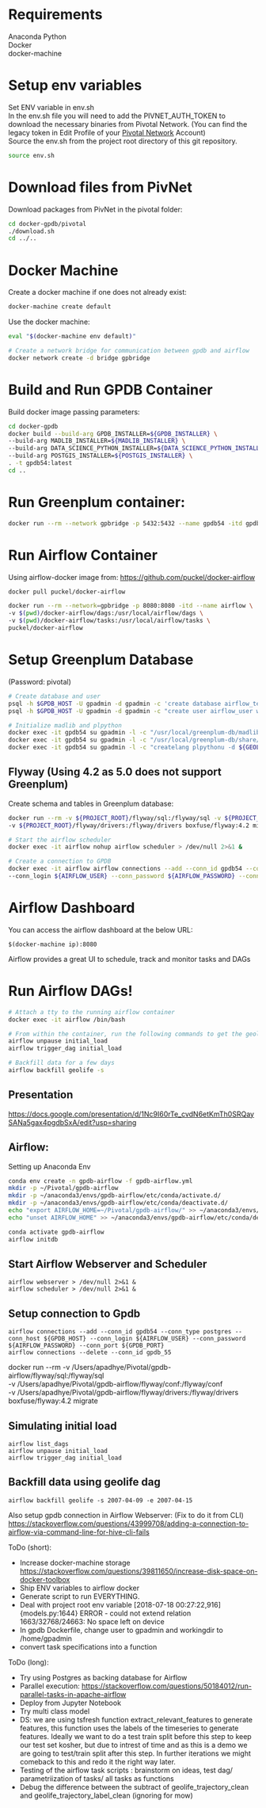 # Requirements
Anaconda Python \
Docker \
docker-machine

# Setup env variables 
Set ENV variable in env.sh \
In the env.sh file you will need to add the PIVNET_AUTH_TOKEN to download the necessary binaries from  Pivotal Network.
(You can find the legacy token in Edit Profile of your [Pivotal Network](https://network.pivotal.io/) Account)  
Source the env.sh from the project root directory of this git repository. 
```bash
source env.sh
```

# Download files from PivNet
Download packages from PivNet in the pivotal folder:
```bash
cd docker-gpdb/pivotal
./download.sh
cd ../..
```

# Docker Machine
Create a docker machine if one does not already exist:
```bash
docker-machine create default
```

Use the docker machine:
```bash
eval "$(docker-machine env default)"

# Create a network bridge for communication between gpdb and airflow
docker network create -d bridge gpbridge 
```

# Build and Run GPDB Container
Build docker image passing parameters:
```bash
cd docker-gpdb
docker build --build-arg GPDB_INSTALLER=${GPDB_INSTALLER} \
--build-arg MADLIB_INSTALLER=${MADLIB_INSTALLER} \
--build-arg DATA_SCIENCE_PYTHON_INSTALLER=${DATA_SCIENCE_PYTHON_INSTALLER} \
--build-arg POSTGIS_INSTALLER=${POSTGIS_INSTALLER} \
. -t gpdb54:latest
cd ..
```

# Run Greenplum container:
```bash
docker run --rm --network gpbridge -p 5432:5432 --name gpdb54 -itd gpdb54:latest
```

# Run Airflow Container
Using airflow-docker image from:
https://github.com/puckel/docker-airflow

```bash
docker pull puckel/docker-airflow

docker run --rm --network=gpbridge -p 8080:8080 -itd --name airflow \
-v $(pwd)/docker-airflow/dags:/usr/local/airflow/dags \
-v $(pwd)/docker-airflow/tasks:/usr/local/airflow/tasks \
puckel/docker-airflow
```


# Setup Greenplum Database
(Password: pivotal)

```bash
# Create database and user
psql -h $GPDB_HOST -U gpadmin -d gpadmin -c 'create database airflow_test'
psql -h $GPDB_HOST -U gpadmin -d gpadmin -c "create user airflow_user with superuser password 'airflow'"

# Initialize madlib and plpython
docker exec -it gpdb54 su gpadmin -l -c "/usr/local/greenplum-db/madlib/bin/madpack -s madlib -p greenplum -c gpadmin@localhost:5432/${GEOLIFE_DATABASE} install"
docker exec -it gpdb54 su gpadmin -l -c "/usr/local/greenplum-db/share/postgresql/contrib/postgis-2.1/postgis_manager.sh ${GEOLIFE_DATABASE} install"
docker exec -it gpdb54 su gpadmin -l -c "createlang plpythonu -d ${GEOLIFE_DATABASE}"
```

## Flyway (Using 4.2 as 5.0 does not support Greenplum)
Create schema and tables in Greenplum database:
```bash
docker run --rm -v ${PROJECT_ROOT}/flyway/sql:/flyway/sql -v ${PROJECT_ROOT}/flyway/conf:/flyway/conf \
-v ${PROJECT_ROOT}/flyway/drivers:/flyway/drivers boxfuse/flyway:4.2 migrate
```

```bash
# Start the airflow scheduler
docker exec -it airflow nohup airflow scheduler > /dev/null 2>&1 &

# Create a connection to GPDB
docker exec -it airflow airflow connections --add --conn_id gpdb54 --conn_type postgres --conn_host ${GPDB_HOST} \
--conn_login ${AIRFLOW_USER} --conn_password ${AIRFLOW_PASSWORD} --conn_port ${GPDB_PORT}
```

# Airflow Dashboard
You can access the airflow dashboard at the below URL:
```
$(docker-machine ip):8080
```
Airflow provides a great UI to schedule, track and monitor tasks and DAGs

# Run Airflow DAGs!
```bash
# Attach a tty to the running airflow container
docker exec -it airflow /bin/bash

# From within the container, run the following commands to get the geolife data from S3
airflow unpause initial_load
airflow trigger_dag initial_load

# Backfill data for a few days
airflow backfill geolife -s 

```

## Presentation
https://docs.google.com/presentation/d/1Nc9I60rTe_cvdN6etKmTh0SRQaySANa5gax4pgdbSxA/edit?usp=sharing


## Airflow:
Setting up Anaconda Env
```bash
conda env create -n gpdb-airflow -f gpdb-airflow.yml
mkdir -p ~/Pivotal/gpdb-airflow
mkdir -p ~/anaconda3/envs/gpdb-airflow/etc/conda/activate.d/
mkdir -p ~/anaconda3/envs/gpdb-airflow/etc/conda/deactivate.d/
echo "export AIRFLOW_HOME=~/Pivotal/gpdb-airflow/" >> ~/anaconda3/envs/gpdb-airflow/etc/conda/activate.d/env_vars.sh
echo "unset AIRFLOW_HOME" >> ~/anaconda3/envs/gpdb-airflow/etc/conda/deactivate.d/env_vars.sh

conda activate gpdb-airflow
airflow initdb
```
## Start Airflow Webserver and Scheduler
```
airflow webserver > /dev/null 2>&1 &
airflow scheduler > /dev/null 2>&1 &
```

## Setup connection to Gpdb
```
airflow connections --add --conn_id gpdb54 --conn_type postgres --conn_host ${GPDB_HOST} --conn_login ${AIRFLOW_USER} --conn_password ${AIRFLOW_PASSWORD} --conn_port ${GPDB_PORT}
airflow connections --delete --conn_id gpdb_55
```


docker run --rm -v /Users/apadhye/Pivotal/gpdb-airflow/flyway/sql:/flyway/sql \
-v /Users/apadhye/Pivotal/gpdb-airflow/flyway/conf:/flyway/conf \
-v /Users/apadhye/Pivotal/gpdb-airflow/flyway/drivers:/flyway/drivers boxfuse/flyway:4.2 migrate


## Simulating initial load
```
airflow list_dags
airflow unpause initial_load
airflow trigger_dag initial_load
```

## Backfill data using geolife dag
```
airflow backfill geolife -s 2007-04-09 -e 2007-04-15
```

Also setup gpdb connection in Airflow Webserver: (Fix to do it from CLI)
https://stackoverflow.com/questions/43999708/adding-a-connection-to-airflow-via-command-line-for-hive-cli-fails


ToDo (short):
* Increase docker-machine storage
https://stackoverflow.com/questions/39811650/increase-disk-space-on-docker-toolbox
* Ship ENV variables to airflow docker
* Generate script to run EVERYTHING.
* Deal with project root env variable
[2018-07-18 00:27:22,916] {models.py:1644} ERROR - could not extend relation 1663/32768/24663: No space left on device
* In gpdb Dockerfile, change user to gpadmin and workingdir to /home/gpadmin
* convert task specifications into a function


ToDo (long):
* Try using Postgres as backing database for Airflow
* Parallel execution:
https://stackoverflow.com/questions/50184012/run-parallel-tasks-in-apache-airflow
* Deploy from Jupyter Notebook
* Try multi class model
* DS: we are using tsfresh function extract_relevant_features to generate features, this function uses the labels of the timeseries to generate features. Ideally we want to do a test train split before this step to keep our test set kosher, but due to intrest of time and as this is a demo we are going to test/train split after this step. In further iterations we might comeback to this and redo it the right way later.
* Testing of the airflow task scripts : brainstorm on ideas, test dag/ parametriization of tasks/ all tasks as functions
* Debug the difference between the subtract of geolife_trajectory_clean and geolife_trajectory_label_clean (ignoring for mow)
